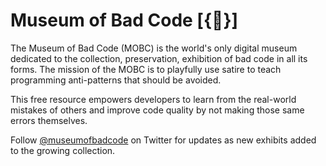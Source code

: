 # Museum of Bad Code [{🚫}]

The Museum of Bad Code (MOBC) is the world's only digital museum dedicated to the collection, preservation, exhibition of bad code in all its forms. The mission of the MOBC is to playfully use satire to teach programming anti-patterns that should be avoided.

This free resource empowers developers to learn from the real-world mistakes of others and improve code quality by not making those same errors themselves.

Follow [@museumofbadcode](https://twitter.com/museumofbadcode) on Twitter for updates as new exhibits added to the growing collection.
